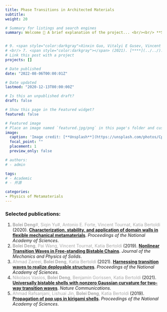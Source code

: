 ```yaml
---
title: Phase Transitions in Architected Materials
subtitle:
weight: 20

# Summary for listings and search engines
summary: Welcome 👋 A brief explanation of the project... <br/><br/> **Selected publications:**<br/> 1. <span style="color:darkgray">**Bolei Deng**#, Siqin Yu#, Antonio E. Forte, Vincent Tournat, Katia Bertoldi</span> (2020). [**Characterization, stability, and application of domain walls in flexible mechanical metamaterials**](../../publication/deng-2020-characterization/). *Proceedings of the National Academy of Sciences*. <br/> 2. <span style="color:darkgray"> **Bolei Deng**, Pai Wang, Vincent Tournat, Katia Bertoldi </span> (2019). [**Nonlinear Transition Waves in Free-standing Bistable Chains**](../../publication/deng-2019-nonlinear/). *Journal of the Mechanics and Physics of Solids*. <br/> 3. <span style="color:darkgray">Ahmad Zareei, **Bolei Deng**, Katia Bertoldi</span> (2021). [**Harnessing transition waves to realize deployable structures**](../../publication/zareei-2020/). *Proceedings of the National Academy of Sciences*. <br/> 4. <span style="color:darkgray"> Nikolaos Vasios, **Bolei Deng**, Benjamin Gorissen, Katia Bertoldi</span> (2021). [**Universally bistable shells with nonzero Gaussian curvature for two-way transition waves**](../../publication/vasios-2020/). *Nature Communications*. <br/> 5. <span style="color:darkgray">Ahmad Rafsanjani, Lishuai Jin, **Bolei Deng**, Katia Bertoldi</span> (2019). [**Propagation of pop ups in kirigami shells**](../../publication/rafsanjiani-2019-propagation/). *Proceedings of the National Academy of Sciences*. 


# 9. <span style="color:darkgray">Xinxin Guo, Vitalyi E Gusev, Vincent Tournat, **Bolei Deng**, Katia Bertoldi</span> (2019). [**Frequency-doubling effect in acoustic reflection by a nonlinear, architected rotating-square metasurface**](../../publication/guo-2019/). *Physical Review E*. <br/> 10. <span style="color:darkgray"></span> (2021). [****](../../). **.
# <br/> 7. <span style="color:darkgray"></span> (2021). [****](../../). **.
# Link this post with a project
projects: []

# Date published
date: "2022-08-06T00:00:01Z"

# Date updated
lastmod: "2020-12-13T00:00:00Z"

# Is this an unpublished draft?
draft: false

# Show this page in the Featured widget?
featured: false

# Featured image
# Place an image named `featured.jpg/png` in this page's folder and customize its options here.
image:
  caption: 'Image credit: [**Unsplash**](https://unsplash.com/photos/CpkOjOcXdUY)'
  focal_point: ""
  placement: 1
  preview_only: false

# authors:
# - admin

tags:
# - Academic
# - 开源

categories:
- Physics of Metamaterials
---
```


### Selected publications: 
1. <span style="color:darkgray">**Bolei Deng**#, Siqin Yu#, Antonio E. Forte, Vincent Tournat, Katia Bertoldi</span> (2020). [**Characterization, stability, and application of domain walls in flexible mechanical metamaterials**](../../publication/deng-2020-characterization/). *Proceedings of the National Academy of Sciences*. <br/> 
2. <span style="color:darkgray"> **Bolei Deng**, Pai Wang, Vincent Tournat, Katia Bertoldi </span> (2019). [**Nonlinear Transition Waves in Free-standing Bistable Chains**](../../publication/deng-2019-nonlinear/). *Journal of the Mechanics and Physics of Solids*. <br/> 
3. <span style="color:darkgray">Ahmad Zareei, **Bolei Deng**, Katia Bertoldi</span> (2021). [**Harnessing transition waves to realize deployable structures**](../../publication/zareei-2020/). *Proceedings of the National Academy of Sciences*. <br/> 
4. <span style="color:darkgray"> Nikolaos Vasios, **Bolei Deng**, Benjamin Gorissen, Katia Bertoldi</span> (2021). [**Universally bistable shells with nonzero Gaussian curvature for two-way transition waves**](../../publication/vasios-2020/). *Nature Communications*. <br/> 
5. <span style="color:darkgray">Ahmad Rafsanjani, Lishuai Jin, **Bolei Deng**, Katia Bertoldi</span> (2019). [**Propagation of pop ups in kirigami shells**](../../publication/rafsanjiani-2019-propagation/). *Proceedings of the National Academy of Sciences*. 
